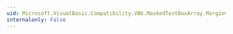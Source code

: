 ```yaml
---
uid: Microsoft.VisualBasic.Compatibility.VB6.MaskedTextBoxArray.MarginChanged
internalonly: False
---
```

